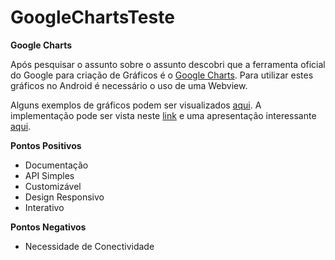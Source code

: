 # GoogleChartsTeste

**Google Charts**

Após pesquisar o assunto sobre o assunto descobri que a ferramenta oficial do Google para criação de Gráficos é o [Google Charts](https://developers.google.com/chart/). Para utilizar estes gráficos no Android é necessário o uso de uma Webview.

Alguns exemplos de gráficos podem ser visualizados [aqui](https://developers.google.com/chart/interactive/docs/gallery). A implementação pode ser vista neste [link](https://github.com/ecgreb/hello-pizza-chart) e uma apresentação interessante [aqui](http://pt.slideshare.net/ecgreb/google-charts-for-android).

**Pontos Positivos**
* Documentação
* API Simples
* Customizável
* Design Responsivo
* Interativo

**Pontos Negativos**
* Necessidade de Conectividade
